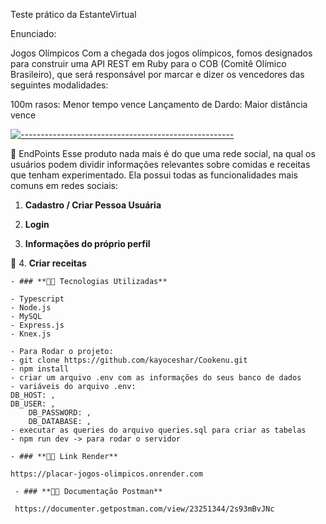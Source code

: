 Teste prático da EstanteVirtual

Enunciado:

Jogos Olímpicos
Com a chegada dos jogos olímpicos, fomos designados para construir uma API REST em Ruby para o COB (Comitê Olímico Brasileiro), que será responsável por marcar e dizer os vencedores das seguintes modalidades:

100m rasos: Menor tempo vence
Lançamento de Dardo: Maior distância vence



[![-----------------------------------------------------](https://raw.githubusercontent.com/andreasbm/readme/master/assets/lines/colored.png)](#table-of-contents)


🎯 EndPoints 
Esse produto nada mais é do que uma rede social, na qual os usuários podem dividir informações relevantes sobre comidas e receitas que tenham experimentado. Ela possui todas as funcionalidades mais comuns em redes sociais:

 1. **Cadastro / Criar Pessoa Usuária**  
    
 2. **Login**
        
 3. **Informações do próprio perfil**
    
🥄 4. **Criar receitas**
    
 

    
    - ### **👨‍💻 Tecnologias Utilizadas**
    	
	- Typescript
	- Node.js
	- MySQL
	- Express.js
	- Knex.js
	
	- Para Rodar o projeto:
	- git clone https://github.com/kayoceshar/Cookenu.git
	- npm install
	- criar um arquivo .env com as informações do seus banco de dados
	- variáveis do arquivo .env:
	DB_HOST: ,
   	DB_USER: ,
    	DB_PASSWORD: ,
    	DB_DATABASE: ,
	- executar as queries do arquivo queries.sql para criar as tabelas
	- npm run dev -> para rodar o servidor
    
    - ### **👨‍💻 Link Render** 
    
    https://placar-jogos-olimpicos.onrender.com
    
     - ### **👨‍💻 Documentação Postman** 
     
     https://documenter.getpostman.com/view/23251344/2s93mBvJNc

